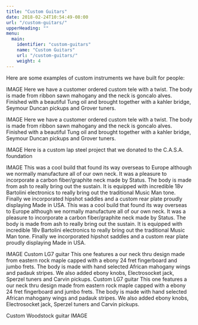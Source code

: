 ```yaml
---
title: "Custom Guitars"
date: 2018-02-24T10:54:49-08:00
url: "/custom-guitars/"
upperHeading: ""
menu:
  main:
    identifier: "custom-guitars"
    name: "Custom Guitars"
    url: "/custom-guitars/"
    weight: 4
---
```

Here are some examples of custom instruments we have built for people:

IMAGE
Here we have a customer ordered custom tele with a twist. The body is made from ribbon sawn mahogany and the neck is goncalo alves. Finished with a beautiful Tung oil and brought together with a kahler bridge, Seymour Duncan pickups and Grover tuners.

IMAGE
Here we have a customer ordered custom tele with a twist.
The body is made from ribbon sawn mahogany and the neck is goncalo alves. Finished with a beautiful Tung oil and brought together with a kahler bridge, Seymour Duncan pickups and Grover tuners.

 
IMAGE
Here is a custom lap steel project that we donated to the C.A.S.A. foundation

IMAGE
This was a cool build that found its way overseas to Europe although we normally manufacture all of our own neck. It was a pleasure to incorporate a carbon fiber/graphite neck made by Status. The body is made from ash to really bring out the sustain. It is equipped with incredible 18v Bartolini electronics to really bring out the traditional Music Man tone. Finally we incorporated hipshot saddles and a custom rear plate proudly displaying Made in USA.
This was a cool build that found its way overseas to Europe although we normally manufacture all of our own neck. It was a pleasure to incorporate a carbon fiber/graphite neck made by Status. The body is made from ash to really bring out the sustain. It is equipped with incredible 18v Bartolini electronics to really bring out the traditional Music Man tone. Finally we incorporated hipshot saddles and a custom rear plate proudly displaying Made in USA.

IMAGE
Custom LG7 guitar This one features a our neck thru design made from eastern rock maple capped with a ebony 24 fret fingerboard and jumbo frets. The body is made with hand selected African mahogany wings and padauk stripes. We also added ebony knobs, Electrosocket jack, Sperzel tuners and Carvin pickups.
Custom LG7 guitar
This one features a our neck thru design made from eastern rock maple capped with a ebony 24 fret fingerboard and jumbo frets. The body is made with hand selected African mahogany wings and padauk stripes. We also added ebony knobs, Electrosocket jack, Sperzel tuners and Carvin pickups.

Custom Woodstock guitar
IMAGE
